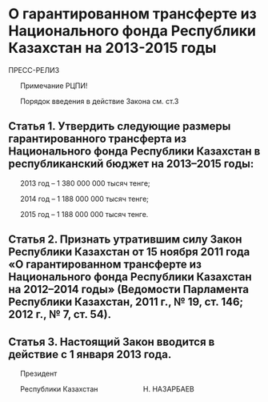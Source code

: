 # О гарантированном трансферте из Национального фонда Республики Казахстан на 2013-2015 годы

ПРЕСС-РЕЛИЗ

      Примечание РЦПИ!

      Порядок введения в действие Закона см. ст.3

## Статья 1. Утвердить следующие размеры гарантированного трансферта из Национального фонда Республики Казахстан в республиканский бюджет на 2013–2015 годы:

      2013 год – 1 380 000 000 тысяч тенге;

      2014 год – 1 188 000 000 тысяч тенге;

      2015 год – 1 188 000 000 тысяч тенге.

## Статья 2. Признать утратившим силу Закон Республики Казахстан от 15 ноября 2011 года «О гарантированном трансферте из Национального фонда Республики Казахстан на 2012–2014 годы» (Ведомости Парламента Республики Казахстан, 2011 г., № 19, ст. 146; 2012 г., № 7, ст. 54).

## Статья 3. Настоящий Закон вводится в действие с 1 января 2013 года.

      Президент

      Республики Казахстан                       Н. НАЗАРБАЕВ

